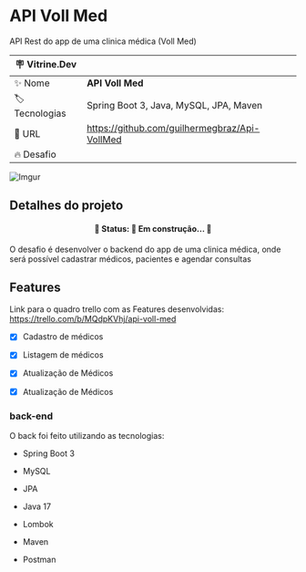 # API Voll Med

API Rest do app de uma clinica médica (Voll Med)


| :placard: Vitrine.Dev |     |
| -------------  | --- |
| :sparkles: Nome        | **API Voll Med**
| :label: Tecnologias | Spring Boot 3, Java, MySQL, JPA, Maven
| :rocket: URL         | https://github.com/guilhermegbraz/Api-VollMed
| :fire: Desafio     |

<!-- Inserir imagem com a #vitrinedev ao final do link -->
![Imgur](#vitrinedev)

## Detalhes do projeto

<h4 align="center"> 
	🚧  Status: 🚧 Em construção...  🚧
</h4>

O desafio é desenvolver o backend do app de uma clinica médica, onde será possível cadastrar médicos, pacientes e agendar consultas

## Features

Link para o quadro trello com as Features desenvolvidas: https://trello.com/b/MQdpKVhj/api-voll-med

- [x] Cadastro de médicos

- [x] Listagem de médicos

- [x] Atualização de Médicos

- [x] Atualização de Médicos

### back-end
O back foi feito utilizando as tecnologias:

- Spring Boot 3

- MySQL

- JPA

- Java 17

- Lombok

- Maven

- Postman
